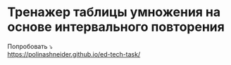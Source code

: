 # Тренажер таблицы умножения на основе интервального повторения

Попробовать ⤵️
<br>
https://polinashneider.github.io/ed-tech-task/
